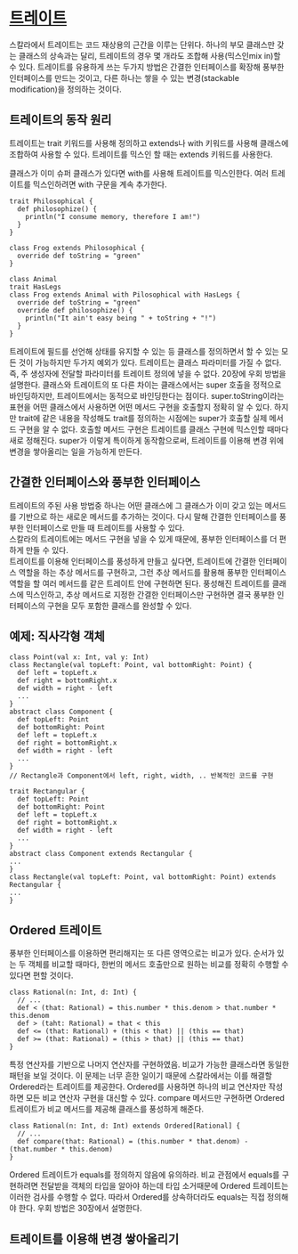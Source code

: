 # [트레이트](https://github.com/mini666/scala-edu/blob/master/src/main/scala/edu/scala/ch12/Trait.scala)
스칼라에서 트레이트는 코드 재상용의 근간을 이루는 단위다. 하나의 부모 클래스만 갖는 클래스의 상속과는 달리, 
트레이트의 경우 몇 개라도 조합해 사용(믹스인mix in)할 수 있다.
트레이트를 유용하게 쓰는 두가지 방법은 간결한 인터페이스를 확장해 풍부한 인터페이스를 만드는 것이고, 
다른 하나는 쌓을 수 있는 변경(stackable modification)을 정의하는 것이다.

## 트레이트의 동작 원리
트레이트는 trait 키워드를 사용해 정의하고 extends나 with 키워드를 사용해 클래스에 조합하여 사용할 수 있다. 
트레이트를 믹스인 할 때는 extends 키워드를 사용한다.

클래스가 이미 슈퍼 클래스가 있다면 with를 사용해 트레이트를 믹스인한다. 여러 트레이트를 믹스인하려면 with 구문을 계속 추가한다.
```aidl
trait Philosophical {
  def philosophize() {
    println("I consume memory, therefore I am!")
  }
}

class Frog extends Philosophical {
  override def toString = "green"
}

class Animal
trait HasLegs
class Frog extends Animal with Pilosophical with HasLegs {
  override def toString = "green"
  override def philosophize() {
    println("It ain't easy being " + toString + "!")
  }
}

```
트레이트에 필드를 선언해 상태를 유지할 수 있는 등 클래스를 정의하면서 할 수 있는 모든 것이 가능하지만 두가지 예외가 있다. 
트레이트는 클래스 파라미터를 가질 수 없다. 즉, 주 생성자에 전달할 파라미터를 트레이트 정의에 넣을 수 없다. 20장에 우회 방법을 설명한다.
클래스와 트레이트의 또 다른 차이는 클래스에서는 super 호출을 정적으로 바인딩하지만, 트레이트에서는 동적으로 바인딩한다는 점이다.
super.toString이라는 표현을 어떤 클래스에서 사용하면 어떤 메서드 구현을 호출할지 정확히 알 수 있다. 하지만 trait에 같은 내용을 작성해도
trait를 정의하는 시점에는 super가 호출할 실제 메서드 구현을 알 수 없다. 호출할 메서드 구현은 트레이트를 클래스 구현에 믹스인할 때마다
새로 정해진다. super가 이렇게 특이하게 동작함으로써, 트레이트를 이용해 변경 위에 변경을 쌓아올리는 일을 가능하게 만든다.

## 간결한 인터페이스와 풍부한 인터페이스
트레이트의 주된 사용 방법중 하나는 어떤 클래스에 그 클래스가 이미 갖고 있는 메서드를 기반으로 하는 새로운 메서드를 추가하는 것이다. 
다시 말해 간결한 인터페이스를 풍부한 인터페이스로 만들 때 트레이트를 사용할 수 있다.  
스칼라의 트레이트에는 메서드 구현을 넣을 수 있게 때문에, 풍부한 인터페이스를 더 편하게 만들 수 있다.  
트레이트를 이용해 인터페이스를 풍성하게 만들고 싶다면, 트레이트에 간결한 인터페이스 역할을 하는 추상 메서드를 구현하고, 그런 추상 메서드를
활용해 풍부한 인터페이스 역할을 할 여러 메서드를 같은 트레이트 안에 구현하면 된다. 풍성해진 트레이트를 클래스에 믹스인하고, 추상 메서드로
지정한 간결한 인터페이스만 구현하면 결국 풍부한 인터페이스의 구현을 모두 포함한 클래스를 완성할 수 있다.

## 예제: 직사각형 객체
```aidl
class Point(val x: Int, val y: Int)
class Rectangle(val topLeft: Point, val bottomRight: Point) {
  def left = topLeft.x
  def right = bottomRight.x
  def width = right - left
  ...
}
abstract class Component {
  def topLeft: Point
  def bottomRight: Point
  def left = topLeft.x
  def right = bottomRight.x
  def width = right - left
  ...
}
// Rectangle과 Component에서 left, right, width, .. 반복적인 코드를 구현

trait Rectangular {
  def topLeft: Point
  def bottomRight: Point
  def left = topLeft.x
  def right = bottomRight.x
  def width = right - left
  ...
}
abstract class Component extends Rectangular {
...
}
class Rectangle(val topLeft: Point, val bottomRight: Point) extends Rectangular {
...
}
```

## Ordered 트레이트
풍부한 인터페이스를 이용하면 편리해지는 또 다른 영역으로는 비교가 있다. 
순서가 있는 두 객체를 비교할 때마다, 한번의 메서드 호출만으로 원하는 비교를 정확히 수행할 수 있다면 편할 것이다.
```aidl
class Rational(n: Int, d: Int) {
  // ...
  def < (that: Rational) = this.number * this.denom > that.number * this.denom
  def > (taht: Rational) = that < this
  def <= (that: Rational) + (this < that) || (this == that)
  def >= (that: Rational) = (this > that) || (this == that)
}
```
특정 연산자를 기반으로 나머지 연산자를 구현하였음. 비교가 가능한 클래스라면 동일한 패턴을 보일 것이다.
이 문제는 너무 흔한 일이기 때문에 스칼라에서는 이를 해결할 Ordered라는 트레이트를 제공한다.
Ordered를 사용하면 하나의 비교 연산자만 작성하면 모든 비교 연산자 구현을 대신할 수 있다. 
compare 메서드만 구현하면 Ordered 트레이트가 비교 메서드를 제공해 클래스를 풍성하게 해준다.
```aidl
class Rational(n: Int, d: Int) extends Ordered[Rational] {
  // ...
  def compare(that: Rational) = (this.number * that.denom) - (that.number * this.denom)
}
```
Ordered 트레이트가 equals를 정의하지 않음에 유의하라. 
비교 관점에서 equals를 구현하려면 전달받을 객체의 타입을 알아야 하는데 타입 소거때문에 Ordered 트레이트는 
이러한 검사를 수행할 수 없다. 따라서 Ordered를 상속하더라도 equals는 직접 정의해야 한다. 우회 방법은 30장에서 설명한다.

## 트레이트를 이용해 변경 쌓아올리기

